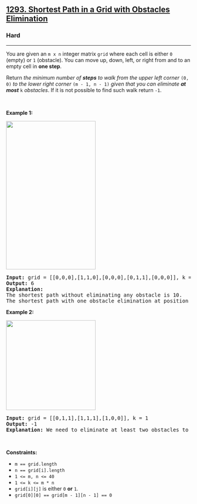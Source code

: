 <h2><a href="https://leetcode.com/problems/shortest-path-in-a-grid-with-obstacles-elimination/">1293. Shortest Path in a Grid with Obstacles Elimination</a></h2><h3>Hard</h3><hr><div style="user-select: auto;" data-read-aloud-multi-block="true"><p style="user-select: auto;">You are given an <code style="user-select: auto;">m x n</code> integer matrix <code style="user-select: auto;">grid</code> where each cell is either <code style="user-select: auto;">0</code> (empty) or <code style="user-select: auto;">1</code> (obstacle). You can move up, down, left, or right from and to an empty cell in <strong style="user-select: auto;">one step</strong>.</p>

<p style="user-select: auto;">Return <em style="user-select: auto;">the minimum number of <strong style="user-select: auto;">steps</strong> to walk from the upper left corner </em><code style="user-select: auto;">(0, 0)</code><em style="user-select: auto;"> to the lower right corner </em><code style="user-select: auto;">(m - 1, n - 1)</code><em style="user-select: auto;"> given that you can eliminate <strong style="user-select: auto;">at most</strong> </em><code style="user-select: auto;">k</code><em style="user-select: auto;"> obstacles</em>. If it is not possible to find such walk return <code style="user-select: auto;">-1</code>.</p>

<p style="user-select: auto;">&nbsp;</p>
<p style="user-select: auto;"><strong class="example" style="user-select: auto;">Example 1:</strong></p>
<img alt="" src="https://assets.leetcode.com/uploads/2021/09/30/short1-grid.jpg" style="width: 244px; height: 405px; user-select: auto;">
<pre style="user-select: auto;"><strong style="user-select: auto;">Input:</strong> grid = [[0,0,0],[1,1,0],[0,0,0],[0,1,1],[0,0,0]], k = 1
<strong style="user-select: auto;">Output:</strong> 6
<strong style="user-select: auto;">Explanation:</strong> 
The shortest path without eliminating any obstacle is 10.
The shortest path with one obstacle elimination at position (3,2) is 6. Such path is (0,0) -&gt; (0,1) -&gt; (0,2) -&gt; (1,2) -&gt; (2,2) -&gt; <strong style="user-select: auto;">(3,2)</strong> -&gt; (4,2).
</pre>

<p style="user-select: auto;"><strong class="example" style="user-select: auto;">Example 2:</strong></p>
<img alt="" src="https://assets.leetcode.com/uploads/2021/09/30/short2-grid.jpg" style="width: 244px; height: 245px; user-select: auto;">
<pre style="user-select: auto;"><strong style="user-select: auto;">Input:</strong> grid = [[0,1,1],[1,1,1],[1,0,0]], k = 1
<strong style="user-select: auto;">Output:</strong> -1
<strong style="user-select: auto;">Explanation:</strong> We need to eliminate at least two obstacles to find such a walk.
</pre>

<p style="user-select: auto;">&nbsp;</p>
<p style="user-select: auto;"><strong style="user-select: auto;">Constraints:</strong></p>

<ul style="user-select: auto;">
	<li style="user-select: auto;"><code style="user-select: auto;">m == grid.length</code></li>
	<li style="user-select: auto;"><code style="user-select: auto;">n == grid[i].length</code></li>
	<li style="user-select: auto;"><code style="user-select: auto;">1 &lt;= m, n &lt;= 40</code></li>
	<li style="user-select: auto;"><code style="user-select: auto;">1 &lt;= k &lt;= m * n</code></li>
	<li style="user-select: auto;"><code style="user-select: auto;">grid[i][j]</code> is either <code style="user-select: auto;">0</code> <strong style="user-select: auto;">or</strong> <code style="user-select: auto;">1</code>.</li>
	<li style="user-select: auto;"><code style="user-select: auto;">grid[0][0] == grid[m - 1][n - 1] == 0</code></li>
</ul>
</div>